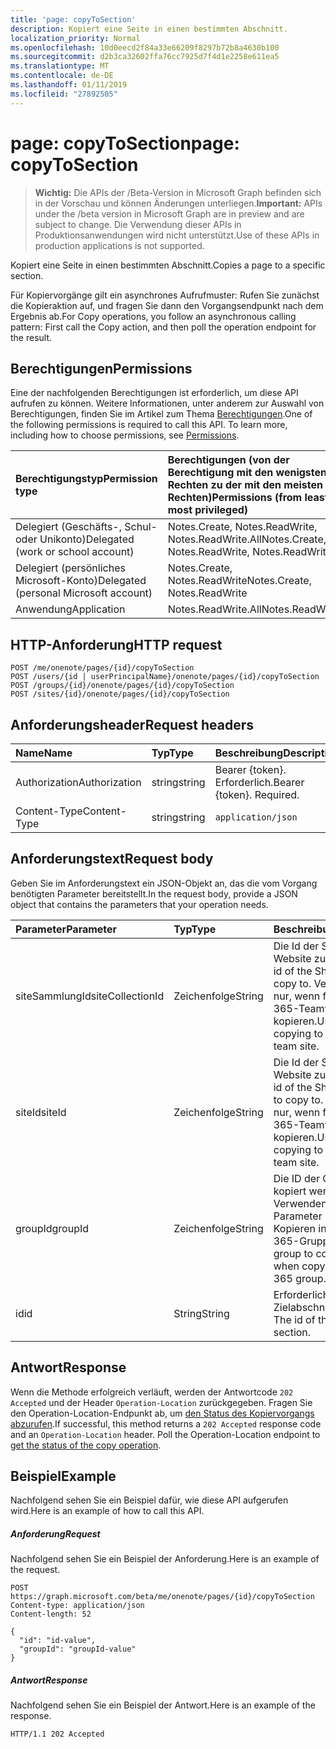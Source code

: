 ```yaml
---
title: 'page: copyToSection'
description: Kopiert eine Seite in einen bestimmten Abschnitt.
localization_priority: Normal
ms.openlocfilehash: 10d0eecd2f84a33e66209f8297b72b8a4630b100
ms.sourcegitcommit: d2b3ca32602ffa76cc7925d7f4d1e2258e611ea5
ms.translationtype: MT
ms.contentlocale: de-DE
ms.lasthandoff: 01/11/2019
ms.locfileid: "27892505"
---
```

# <a name="page-copytosection"></a><span data-ttu-id="34281-103">page: copyToSection</span><span class="sxs-lookup"><span data-stu-id="34281-103">page: copyToSection</span></span>

> <span data-ttu-id="34281-104">**Wichtig:** Die APIs der /Beta-Version in Microsoft Graph befinden sich in der Vorschau und können Änderungen unterliegen.</span><span class="sxs-lookup"><span data-stu-id="34281-104">**Important:** APIs under the /beta version in Microsoft Graph are in preview and are subject to change.</span></span> <span data-ttu-id="34281-105">Die Verwendung dieser APIs in Produktionsanwendungen wird nicht unterstützt.</span><span class="sxs-lookup"><span data-stu-id="34281-105">Use of these APIs in production applications is not supported.</span></span>

<span data-ttu-id="34281-106">Kopiert eine Seite in einen bestimmten Abschnitt.</span><span class="sxs-lookup"><span data-stu-id="34281-106">Copies a page to a specific section.</span></span>

<span data-ttu-id="34281-107">Für Kopiervorgänge gilt ein asynchrones Aufrufmuster:  Rufen Sie zunächst die Kopieraktion auf, und fragen Sie dann den Vorgangsendpunkt nach dem Ergebnis ab.</span><span class="sxs-lookup"><span data-stu-id="34281-107">For Copy operations, you follow an asynchronous calling pattern:  First call the Copy action, and then poll the operation endpoint for the result.</span></span>

## <a name="permissions"></a><span data-ttu-id="34281-108">Berechtigungen</span><span class="sxs-lookup"><span data-stu-id="34281-108">Permissions</span></span>
<span data-ttu-id="34281-p102">Eine der nachfolgenden Berechtigungen ist erforderlich, um diese API aufrufen zu können. Weitere Informationen, unter anderem zur Auswahl von Berechtigungen, finden Sie im Artikel zum Thema [Berechtigungen](/graph/permissions-reference).</span><span class="sxs-lookup"><span data-stu-id="34281-p102">One of the following permissions is required to call this API. To learn more, including how to choose permissions, see [Permissions](/graph/permissions-reference).</span></span>

|<span data-ttu-id="34281-111">Berechtigungstyp</span><span class="sxs-lookup"><span data-stu-id="34281-111">Permission type</span></span>      | <span data-ttu-id="34281-112">Berechtigungen (von der Berechtigung mit den wenigsten Rechten zu der mit den meisten Rechten)</span><span class="sxs-lookup"><span data-stu-id="34281-112">Permissions (from least to most privileged)</span></span>              |
|:--------------------|:---------------------------------------------------------|
|<span data-ttu-id="34281-113">Delegiert (Geschäfts-, Schul- oder Unikonto)</span><span class="sxs-lookup"><span data-stu-id="34281-113">Delegated (work or school account)</span></span> | <span data-ttu-id="34281-114">Notes.Create, Notes.ReadWrite, Notes.ReadWrite.All</span><span class="sxs-lookup"><span data-stu-id="34281-114">Notes.Create, Notes.ReadWrite, Notes.ReadWrite.All</span></span>    |
|<span data-ttu-id="34281-115">Delegiert (persönliches Microsoft-Konto)</span><span class="sxs-lookup"><span data-stu-id="34281-115">Delegated (personal Microsoft account)</span></span> | <span data-ttu-id="34281-116">Notes.Create, Notes.ReadWrite</span><span class="sxs-lookup"><span data-stu-id="34281-116">Notes.Create, Notes.ReadWrite</span></span>    |
|<span data-ttu-id="34281-117">Anwendung</span><span class="sxs-lookup"><span data-stu-id="34281-117">Application</span></span> | <span data-ttu-id="34281-118">Notes.ReadWrite.All</span><span class="sxs-lookup"><span data-stu-id="34281-118">Notes.ReadWrite.All</span></span> |

## <a name="http-request"></a><span data-ttu-id="34281-119">HTTP-Anforderung</span><span class="sxs-lookup"><span data-stu-id="34281-119">HTTP request</span></span>
<!-- { "blockType": "ignored" } -->
```http
POST /me/onenote/pages/{id}/copyToSection
POST /users/{id | userPrincipalName}/onenote/pages/{id}/copyToSection
POST /groups/{id}/onenote/pages/{id}/copyToSection
POST /sites/{id}/onenote/pages/{id}/copyToSection
```
## <a name="request-headers"></a><span data-ttu-id="34281-120">Anforderungsheader</span><span class="sxs-lookup"><span data-stu-id="34281-120">Request headers</span></span>
| <span data-ttu-id="34281-121">Name</span><span class="sxs-lookup"><span data-stu-id="34281-121">Name</span></span>       | <span data-ttu-id="34281-122">Typ</span><span class="sxs-lookup"><span data-stu-id="34281-122">Type</span></span> | <span data-ttu-id="34281-123">Beschreibung</span><span class="sxs-lookup"><span data-stu-id="34281-123">Description</span></span>|
|:---------------|:--------|:----------|
| <span data-ttu-id="34281-124">Authorization</span><span class="sxs-lookup"><span data-stu-id="34281-124">Authorization</span></span>  | <span data-ttu-id="34281-125">string</span><span class="sxs-lookup"><span data-stu-id="34281-125">string</span></span>  | <span data-ttu-id="34281-p103">Bearer {token}. Erforderlich.</span><span class="sxs-lookup"><span data-stu-id="34281-p103">Bearer {token}. Required.</span></span> |
| <span data-ttu-id="34281-128">Content-Type</span><span class="sxs-lookup"><span data-stu-id="34281-128">Content-Type</span></span> | <span data-ttu-id="34281-129">string</span><span class="sxs-lookup"><span data-stu-id="34281-129">string</span></span> | `application/json` |

## <a name="request-body"></a><span data-ttu-id="34281-130">Anforderungstext</span><span class="sxs-lookup"><span data-stu-id="34281-130">Request body</span></span>
<span data-ttu-id="34281-131">Geben Sie im Anforderungstext ein JSON-Objekt an, das die vom Vorgang benötigten Parameter bereitstellt.</span><span class="sxs-lookup"><span data-stu-id="34281-131">In the request body, provide a JSON object that contains the parameters that your operation needs.</span></span>

| <span data-ttu-id="34281-132">Parameter</span><span class="sxs-lookup"><span data-stu-id="34281-132">Parameter</span></span>    | <span data-ttu-id="34281-133">Typ</span><span class="sxs-lookup"><span data-stu-id="34281-133">Type</span></span>   |<span data-ttu-id="34281-134">Beschreibung</span><span class="sxs-lookup"><span data-stu-id="34281-134">Description</span></span>|
|:---------------|:--------|:----------|
|<span data-ttu-id="34281-135">siteSammlungId</span><span class="sxs-lookup"><span data-stu-id="34281-135">siteCollectionId</span></span>|<span data-ttu-id="34281-136">Zeichenfolge</span><span class="sxs-lookup"><span data-stu-id="34281-136">String</span></span>|<span data-ttu-id="34281-137">Die Id der SharePoint-Website zu kopieren.</span><span class="sxs-lookup"><span data-stu-id="34281-137">The id of the SharePoint site to copy to.</span></span> <span data-ttu-id="34281-138">Verwenden Sie nur, wenn für ein Office 365-Teamwebsite zu kopieren.</span><span class="sxs-lookup"><span data-stu-id="34281-138">Use only when copying to an Office 365 team site.</span></span>|
|<span data-ttu-id="34281-139">siteId</span><span class="sxs-lookup"><span data-stu-id="34281-139">siteId</span></span>|<span data-ttu-id="34281-140">Zeichenfolge</span><span class="sxs-lookup"><span data-stu-id="34281-140">String</span></span>|<span data-ttu-id="34281-141">Die Id der SharePoint-Website zu kopieren.</span><span class="sxs-lookup"><span data-stu-id="34281-141">The id of the SharePoint web to copy to.</span></span> <span data-ttu-id="34281-142">Verwenden Sie nur, wenn für ein Office 365-Teamwebsite zu kopieren.</span><span class="sxs-lookup"><span data-stu-id="34281-142">Use only when copying to an Office 365 team site.</span></span>|
|<span data-ttu-id="34281-143">groupId</span><span class="sxs-lookup"><span data-stu-id="34281-143">groupId</span></span>|<span data-ttu-id="34281-144">Zeichenfolge</span><span class="sxs-lookup"><span data-stu-id="34281-144">String</span></span>|<span data-ttu-id="34281-p106">Die ID der Gruppe, in die kopiert werden soll. Verwenden Sie diesen Parameter nur beim Kopieren in eine Office 365-Gruppe.</span><span class="sxs-lookup"><span data-stu-id="34281-p106">The id of the group to copy to. Use only when copying to an Office 365 group.</span></span>|
|<span data-ttu-id="34281-147">id</span><span class="sxs-lookup"><span data-stu-id="34281-147">id</span></span>|<span data-ttu-id="34281-148">String</span><span class="sxs-lookup"><span data-stu-id="34281-148">String</span></span>|<span data-ttu-id="34281-p107">Erforderlich. Die ID des Zielabschnitts.</span><span class="sxs-lookup"><span data-stu-id="34281-p107">Required. The id of the destination section.</span></span>|

## <a name="response"></a><span data-ttu-id="34281-151">Antwort</span><span class="sxs-lookup"><span data-stu-id="34281-151">Response</span></span>

<span data-ttu-id="34281-p108">Wenn die Methode erfolgreich verläuft, werden der Antwortcode `202 Accepted` und der Header `Operation-Location` zurückgegeben. Fragen Sie den Operation-Location-Endpunkt ab, um [den Status des Kopiervorgangs abzurufen](onenoteoperation-get.md).</span><span class="sxs-lookup"><span data-stu-id="34281-p108">If successful, this method returns a `202 Accepted` response code and an `Operation-Location` header. Poll the Operation-Location endpoint to [get the status of the copy operation](onenoteoperation-get.md).</span></span>

## <a name="example"></a><span data-ttu-id="34281-154">Beispiel</span><span class="sxs-lookup"><span data-stu-id="34281-154">Example</span></span>
<span data-ttu-id="34281-155">Nachfolgend sehen Sie ein Beispiel dafür, wie diese API aufgerufen wird.</span><span class="sxs-lookup"><span data-stu-id="34281-155">Here is an example of how to call this API.</span></span>
##### <a name="request"></a><span data-ttu-id="34281-156">Anforderung</span><span class="sxs-lookup"><span data-stu-id="34281-156">Request</span></span>
<span data-ttu-id="34281-157">Nachfolgend sehen Sie ein Beispiel der Anforderung.</span><span class="sxs-lookup"><span data-stu-id="34281-157">Here is an example of the request.</span></span>
<!-- {
  "blockType": "request",
  "name": "page_copytosection"
}-->
```http
POST https://graph.microsoft.com/beta/me/onenote/pages/{id}/copyToSection
Content-type: application/json
Content-length: 52

{
  "id": "id-value",
  "groupId": "groupId-value"
}
```

##### <a name="response"></a><span data-ttu-id="34281-158">Antwort</span><span class="sxs-lookup"><span data-stu-id="34281-158">Response</span></span>
<span data-ttu-id="34281-159">Nachfolgend sehen Sie ein Beispiel der Antwort.</span><span class="sxs-lookup"><span data-stu-id="34281-159">Here is an example of the response.</span></span>
<!-- {
  "blockType": "response",
  "truncated": true,
  "@odata.type": "microsoft.graph.onenoteOperation"
} -->
```http
HTTP/1.1 202 Accepted
```

<!-- uuid: 8fcb5dbc-d5aa-4681-8e31-b001d5168d79
2015-10-25 14:57:30 UTC -->
<!-- {
  "type": "#page.annotation",
  "description": "page: copyToSection",
  "keywords": "",
  "section": "documentation",
  "tocPath": ""
}-->
